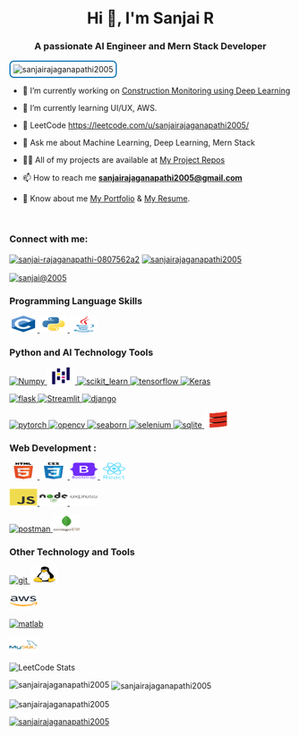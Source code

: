 <h1 align="center">Hi 👋, I'm Sanjai R</h1>
<h3 align="center">A passionate AI Engineer and Mern Stack Developer </h3>

<p style="text-align: left;">
    <img src="https://komarev.com/ghpvc/?username=sanjairajaganapathi2005&label=Profile%20views&color=0e75b6&style=flat" 
         alt="sanjairajaganapathi2005" 
         style="border: 2px solid #0e75b6; padding: 5px; border-radius: 8px; 
                width: 125px; height: 40px; object-fit: cover;" />
</p>


- 🔭 I’m currently working on [Construction Monitoring using Deep Learning](https://github.com/sriram1015/Construction_progress)

- 🌱 I’m currently learning UI/UX, AWS.

- 📝 LeetCode https://leetcode.com/u/sanjairajaganapathi2005/

- 💬 Ask me about Machine Learning, Deep Learning, Mern Stack

- 👨‍💻 All of my projects are available at [My Project Repos](https://github.com/sanjairajaganapathi2005?tab=repositories)

- 📫 How to reach me **sanjairajaganapathi2005@gmail.com**

- 📄 Know about me [My Portfolio](https://sanjairajaganapathi2005.github.io/Portfolio/) & [My Resume](https://drive.google.com/file/d/).

<p align="left"> <a href="https://twitter.com/" target="blank"><img src="https://img.shields.io/twitter/follow/?logo=twitter&style=for-the-badge" alt="" /></a> </p>


<h3 align="left">Connect with me:</h3>

<a href="https://linkedin.com/in/sanjai-rajaganapathi-0807562a2" target="blank"><img align="center" src="https://raw.githubusercontent.com/rahuldkjain/github-profile-readme-generator/master/src/images/icons/Social/linked-in-alt.svg" alt="sanjai-rajaganapathi-0807562a2" height="30" width="50" /></a>
<a href="https://www.leetcode.com/sanjairajaganapathi2005" target="blank"><img align="center" src="https://raw.githubusercontent.com/rahuldkjain/github-profile-readme-generator/master/src/images/icons/Social/leet-code.svg" alt="sanjairajaganapathi2005" height="30" width="50" /></a>
<!--
<a href="https://www.hackerrank.com/sanjai_r_2005" target="blank"><img align="center" src="https://raw.githubusercontent.com/rahuldkjain/github-profile-readme-generator/master/src/images/icons/Social/hackerrank.svg" alt="sanjai_r_2005" height="30" width="50" /></a>
<a href="https://www.hackerearth.com/sanjairajaganapathi2005" target="blank"><img align="center" src="https://raw.githubusercontent.com/rahuldkjain/github-profile-readme-generator/master/src/images/icons/Social/hackerearth.svg" alt="sanjairajaganapathi2005" height="30" width="50" /></a>
<a href="https://www.codechef.com/users/sanjair2005" target="blank"><img align="center" src="https://cdn.jsdelivr.net/npm/simple-icons@3.1.0/icons/codechef.svg" alt="sanjair2005" height="30" width="50" /></a>
-->
<a href="https://kaggle.com/sanjai@2005" target="blank"><img align="center" src="https://raw.githubusercontent.com/rahuldkjain/github-profile-readme-generator/master/src/images/icons/Social/kaggle.svg" alt="sanjai@2005" height="30" width="50" /></a>


<h3 align="left">Programming Language Skills</h3>
  
<a href="https://www.cprogramming.com/" target="_blank" rel="noreferrer"> <img src="https://raw.githubusercontent.com/devicons/devicon/master/icons/c/c-original.svg" alt="c" width="50" height="30"/> </a>
<a href="https://www.python.org" target="_blank" rel="noreferrer"> <img src="https://raw.githubusercontent.com/devicons/devicon/master/icons/python/python-original.svg" alt="python" width="50" height="30"/> </a> 
<a href="https://www.java.com" target="_blank" rel="noreferrer"> <img src="https://raw.githubusercontent.com/devicons/devicon/master/icons/java/java-original.svg" alt="java" width="50" height="30"/> </a>
<!--
<a href="https://www.w3schools.com/cpp/" target="_blank" rel="noreferrer"> <img src="https://raw.githubusercontent.com/devicons/devicon/master/icons/cplusplus/cplusplus-original.svg" alt="cplusplus" width="50" height="30"/> </a>
-->
<h3 align="left">Python and AI Technology Tools</h3>

<a href="https://numpy.org/" target="_blank" rel="noreferrer"> <img src="https://numpy.org/images/logo.svg" alt="Numpy" width="50" height="30"/> </a> 
<a href="https://pandas.pydata.org/" target="_blank" rel="noreferrer"> <img src="https://raw.githubusercontent.com/devicons/devicon/2ae2a900d2f041da66e950e4d48052658d850630/icons/pandas/pandas-original.svg" alt="pandas" width="50" height="30"/> </a> 
<a href="https://scikit-learn.org/" target="_blank" rel="noreferrer"> <img src="https://upload.wikimedia.org/wikipedia/commons/0/05/Scikit_learn_logo_small.svg" alt="scikit_learn" width="50" height="30"/> </a>
<a href="https://www.tensorflow.org" target="_blank" rel="noreferrer"> <img src="https://www.vectorlogo.zone/logos/tensorflow/tensorflow-icon.svg" alt="tensorflow" width="50" height="30"/> </a> 
<a href="https://keras.io/" target="_blank" rel="noreferrer"> <img src="https://upload.wikimedia.org/wikipedia/commons/a/ae/Keras_logo.svg" alt="Keras" width="50" height="30"/> </a> 


<a href="https://flask.palletsprojects.com/" target="_blank" rel="noreferrer"> <img src="https://flask.palletsprojects.com/en/stable/_images/flask-horizontal.png" alt="flask" width="100" height="30"/> </a>
<a href="https://streamlit.io/" target="_blank" rel="noreferrer"> <img src="https://streamlit.io/images/brand/streamlit-mark-color.png" alt="Streamlit" width="50" height="30"/> </a> 
<a href="https://www.djangoproject.com/" target="_blank" rel="noreferrer"> <img src="https://cdn.worldvectorlogo.com/logos/django.svg" alt="django" width="50" height="30"/> </a> 

<a href="https://pytorch.org/" target="_blank" rel="noreferrer"> <img src="https://www.vectorlogo.zone/logos/pytorch/pytorch-icon.svg" alt="pytorch" width="50" height="30"/> </a>
<a href="https://opencv.org/" target="_blank" rel="noreferrer"> <img src="https://www.vectorlogo.zone/logos/opencv/opencv-icon.svg" alt="opencv" width="50" height="30"/> </a> 
<a href="https://seaborn.pydata.org/" target="_blank" rel="noreferrer"> <img src="https://seaborn.pydata.org/_images/logo-mark-lightbg.svg" alt="seaborn" width="50" height="30"/> </a> 
<a href="https://www.selenium.dev" target="_blank" rel="noreferrer"> <img src="https://raw.githubusercontent.com/detain/svg-logos/780f25886640cef088af994181646db2f6b1a3f8/svg/selenium-logo.svg" alt="selenium" width="50" height="30"/> </a> 
<a href="https://www.sqlite.org/" target="_blank" rel="noreferrer"> <img src="https://www.vectorlogo.zone/logos/sqlite/sqlite-icon.svg" alt="sqlite" width="50" height="30"/> </a> 
<a href="https://www.scala-lang.org" target="_blank" rel="noreferrer"> <img src="https://raw.githubusercontent.com/devicons/devicon/master/icons/scala/scala-original.svg" alt="scala" width="50" height="30"/> </a> 


<h3 align="left">Web Development :</h3>

</a> <a href="https://www.w3.org/html/" target="_blank" rel="noreferrer"> <img src="https://raw.githubusercontent.com/devicons/devicon/master/icons/html5/html5-original-wordmark.svg" alt="html5" width="50" height="30"/> </a>
<a href="https://www.w3schools.com/css/" target="_blank" rel="noreferrer"> <img src="https://raw.githubusercontent.com/devicons/devicon/master/icons/css3/css3-original-wordmark.svg" alt="css3" width="50" height="30"/> </a>
<a href="https://getbootstrap.com" target="_blank" rel="noreferrer"> <img src="https://raw.githubusercontent.com/devicons/devicon/master/icons/bootstrap/bootstrap-plain-wordmark.svg" alt="bootstrap" width="50" height="30"/> </a> 
<a href="https://reactjs.org/" target="_blank" rel="noreferrer"> <img src="https://raw.githubusercontent.com/devicons/devicon/master/icons/react/react-original-wordmark.svg" alt="react" width="50" height="30"/> </a> 

<a href="https://developer.mozilla.org/en-US/docs/Web/JavaScript" target="_blank" rel="noreferrer"> <img src="https://raw.githubusercontent.com/devicons/devicon/master/icons/javascript/javascript-original.svg" alt="javascript" width="50" height="30"/> </a> 
<a href="https://nodejs.org" target="_blank" rel="noreferrer"> <img src="https://raw.githubusercontent.com/devicons/devicon/master/icons/nodejs/nodejs-original-wordmark.svg" alt="nodejs" width="50" height="30"/> </a>
<a href="https://expressjs.com" target="_blank" rel="noreferrer"> <img src="https://raw.githubusercontent.com/devicons/devicon/master/icons/express/express-original-wordmark.svg" alt="express" width="50" height="30"/> </a> 

<a href="https://postman.com" target="_blank" rel="noreferrer"> <img src="https://www.vectorlogo.zone/logos/getpostman/getpostman-icon.svg" alt="postman" width="50" height="30"/> </a> 
<a href="https://mongodb.com" target="_blank" rel="noreferrer"> <img src="https://raw.githubusercontent.com/devicons/devicon/master/icons/mongodb/mongodb-original-wordmark.svg" alt="MongoDB" width="50" height="30"/> </a> 

<h3 align="left">Other Technology and Tools</h3>


<a href="https://git-scm.com/" target="_blank" rel="noreferrer"> <img src="https://www.vectorlogo.zone/logos/git-scm/git-scm-icon.svg" alt="git" width="50" height="30"/> 
<a href="https://www.linux.org/" target="_blank" rel="noreferrer"> <img src="https://raw.githubusercontent.com/devicons/devicon/master/icons/linux/linux-original.svg" alt="linux" width="50" height="30"/> </a> 

<a href="https://aws.amazon.com" target="_blank" rel="noreferrer"> <img src="https://raw.githubusercontent.com/devicons/devicon/master/icons/amazonwebservices/amazonwebservices-original-wordmark.svg" alt="aws" width="50" height="30"/> </a> 

<a href="https://www.mathworks.com/" target="_blank" rel="noreferrer"> <img src="https://upload.wikimedia.org/wikipedia/commons/2/21/Matlab_Logo.png" alt="matlab" width="50" height="30"/> </a> 

<a href="https://www.mysql.com/" target="_blank" rel="noreferrer"> <img src="https://raw.githubusercontent.com/devicons/devicon/master/icons/mysql/mysql-original-wordmark.svg" alt="mysql" width="50" height="30"/> </a> 
<!--
<a href="https://circleci.com" target="_blank" rel="noreferrer"> <img src="https://www.vectorlogo.zone/logos/circleci/circleci-icon.svg" alt="circleci" width="40" height="30"/> </a> 
<a href="https://azure.microsoft.com/en-in/" target="_blank" rel="noreferrer"> <img src="https://www.vectorlogo.zone/logos/microsoft_azure/microsoft_azure-icon.svg" alt="azure" width="50" height="30"/> </a> 

<a href="https://flutter.dev" target="_blank" rel="noreferrer"> <img src="https://www.vectorlogo.zone/logos/flutterio/flutterio-icon.svg" alt="flutter" width="50" height="30"/> </a>
 <a href="https://firebase.google.com/" target="_blank" rel="noreferrer"> <img src="https://www.vectorlogo.zone/logos/firebase/firebase-icon.svg" alt="firebase" width="50" height="30"/> </a>  
 <a href="https://www.figma.com/" target="_blank" rel="noreferrer"> <img src="https://www.vectorlogo.zone/logos/figma/figma-icon.svg" alt="figma" width="50" height="30"/> </a>
-->

![LeetCode Stats](https://leetcard.jacoblin.cool/sanjairajaganapathi2005?theme=forest&font=Cormorant%20Infant&ext=heatmap)

<p><img align="left" src="https://github-readme-stats.vercel.app/api/top-langs?username=sanjairajaganapathi2005&show_icons=true&locale=en&layout=compact" alt="sanjairajaganapathi2005" /></p>

<p>&nbsp;<img align="center" src="https://github-readme-stats.vercel.app/api?username=sanjairajaganapathi2005&show_icons=true&locale=en" alt="sanjairajaganapathi2005" /></p>

<p><img align="center" src="https://github-readme-streak-stats.herokuapp.com/?user=sanjairajaganapathi2005&" alt="sanjairajaganapathi2005" /></p>

<p align="left"> <a href="https://github.com/ryo-ma/github-profile-trophy"><img src="https://github-profile-trophy.vercel.app/?username=sanjairajaganapathi2005" alt="sanjairajaganapathi2005" /></a> </p>

